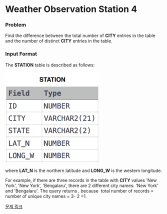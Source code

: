 # Weather Observation Station 4

### Problem

Find the difference between the total number of **CITY** entries in the table and the number of distinct **CITY** entries in the table.

### Input Format

The **STATION** table is described as follows:

![image.png](image.png)

where **LAT_N** is the northern latitude and **LONG_W** is the western longitude.

For example, if there are three records in the table with **CITY** values 'New York', 'New York', 'Bengalaru', there are 2 different city names: 'New York' and 'Bengalaru'. The query returns , because  total number of records = number of unique city names = 3- 2 =1.

[문제 링크](https://www.hackerrank.com/challenges/weather-observation-station-4/problem?isFullScreen=true)